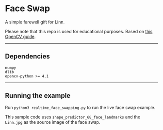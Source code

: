 # Face Swap

A simple farewell gift for Linn.

Please note that this repo is used for educational purposes.
Based on [this OpenCV guide](https://learnopencv.com/face-swap-using-opencv-c-python/).

---
## Dependencies
```
numpy
dlib
opencv-python >= 4.1
```

---
## Running the example

Run ```python3 realtime_face_swapping.py``` to run the live face swap example.

This sample code uses `shape_predictor_68_face_landmarks` and the `Linn.jpg` as the source image of the face swap.

